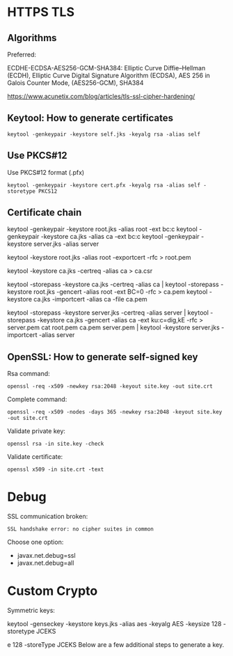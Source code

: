 HTTPS TLS
==========

## Algorithms

Preferred:

ECDHE-ECDSA-AES256-GCM-SHA384: Elliptic Curve Diffie–Hellman (ECDH), Elliptic Curve Digital Signature Algorithm (ECDSA), AES 256 in Galois Counter Mode, (AES256-GCM), SHA384

https://www.acunetix.com/blog/articles/tls-ssl-cipher-hardening/

## Keytool: How to generate certificates

    keytool -genkeypair -keystore self.jks -keyalg rsa -alias self

## Use PKCS#12

Use PKCS#12 format (.pfx)

    keytool -genkeypair -keystore cert.pfx -keyalg rsa -alias self -storetype PKCS12

## Certificate chain

keytool -genkeypair -keystore root.jks -alias root -ext bc:c
keytool -genkeypair -keystore ca.jks -alias ca -ext bc:c
keytool -genkeypair -keystore server.jks -alias server
 
keytool -keystore root.jks -alias root -exportcert -rfc > root.pem

keytool -keystore ca.jks -certreq -alias ca > ca.csr

keytool -storepass <storepass> -keystore ca.jks -certreq -alias ca |
    keytool -storepass <storepass> -keystore root.jks
    -gencert -alias root -ext BC=0 -rfc > ca.pem
keytool -keystore ca.jks -importcert -alias ca -file ca.pem
 
keytool -storepass <storepass> -keystore server.jks -certreq -alias server |
    keytool -storepass <storepass> -keystore ca.jks -gencert -alias ca
    -ext ku:c=dig,kE -rfc > server.pem
cat root.pem ca.pem server.pem |
    keytool -keystore server.jks -importcert -alias server

## OpenSSL: How to generate self-signed key

Rsa command:

    openssl -req -x509 -newkey rsa:2048 -keyout site.key -out site.crt

Complete command:

    openssl -req -x509 -nodes -days 365 -newkey rsa:2048 -keyout site.key -out site.crt

Validate private key:

    openssl rsa -in site.key -check

Validate certificate:

    openssl x509 -in site.crt -text


Debug
=======

SSL communication broken:

    SSL handshake error: no cipher suites in common

Choose one option:

- javax.net.debug=ssl
- javax.net.debug=all


# Custom Crypto

Symmetric keys: 

keytool -genseckey -keystore keys.jks -alias aes -keyalg AES -keysize 128 -storetype JCEKS


e 128 -storeType JCEKS
Below are a few additional steps to generate a key.
